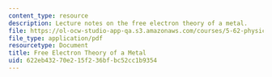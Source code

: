 ```yaml
---
content_type: resource
description: Lecture notes on the free electron theory of a metal.
file: https://ol-ocw-studio-app-qa.s3.amazonaws.com/courses/5-62-physical-chemistry-ii-spring-2008/622eb43270e215f236bfbc52cc1b9354_24_562ln08.pdf
file_type: application/pdf
resourcetype: Document
title: Free Electron Theory of a Metal
uid: 622eb432-70e2-15f2-36bf-bc52cc1b9354
---
```

